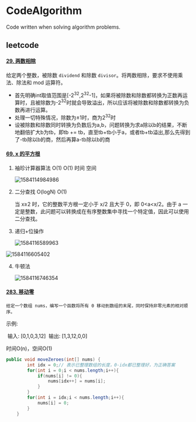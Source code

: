 # CodeAlgorithm
Code written when solving algorithm problems.

## leetcode

#### [29. 两数相除](https://leetcode-cn.com/problems/divide-two-integers/)

给定两个整数，被除数 `dividend` 和除数 `divisor`。将两数相除，要求不使用乘法、除法和 mod 运算符。 

- 首先明确int取值范围是[-2<sup>32</sup>,2<sup>32</sup>-1]，如果将被除数和除数都转换为正数再运算时，且被除数为-2<sup>32</sup>时就会导致溢出，所以应该将被除数和除数都转换为负数再进行运算。
- 处理一切特殊情况，除数为±1时，商为2<sup>32</sup>时
- 设被除数和除数同时转换为负数后为a,b，问题转换为求a除以b的结果，不断地翻倍扩大b为tb，即tb += tb，直至tb+tb小于a，或者tb+tb溢出,那么先得到了-tb除以b的商，然后再算a-tb除以b的商

#### [69. x 的平方根](https://leetcode-cn.com/problems/sqrtx/)

1. 袖珍计算器算法 O(1) O(1) 时间 空间

   ![1584114984986](https://i.loli.net/2020/03/14/6bIGWFzkAQvaEhy.png)

2. 二分查找 O(logN) O(1)

   当 x≥2 时，它的整数平方根一定小于 x/2 且大于 0，即 0<a<x/2。由于 a 一定是整数，此问题可以转换成在有序整数集中寻找一个特定值，因此可以使用二分查找。


3. 递归+位操作

   <img src="https://i.loli.net/2020/03/14/Y3ao7rp4MvwHFqG.png" alt="1584116589963"  />

![1584116605402](https://i.loli.net/2020/03/14/ih8uWMLsPfkljIG.png)

4. 牛顿法

   ![1584116746354](https://i.loli.net/2020/03/14/PtQvXogCked7WrI.png)

#### [283. 移动零](https://leetcode-cn.com/problems/move-zeroes/)

	给定一个数组 nums，编写一个函数将所有 0 移动到数组的末尾，同时保持非零元素的相对顺序。

示例:

​		输入: [0,1,0,3,12]
​		输出: [1,3,12,0,0]

时间O(n)，空间O(1)

```java
public void moveZeroes(int[] nums) {
        int idx = 0;// 表示已整理数组的长度，0-idx都已整理好，为正确答案
        for(int i = 0;i < nums.length;i++){
            if(nums[i] != 0){
                nums[idx++] = nums[i];
            }
        }
        for(int i = idx;i < nums.length;i++){
            nums[i] = 0;
        }
    }
```

